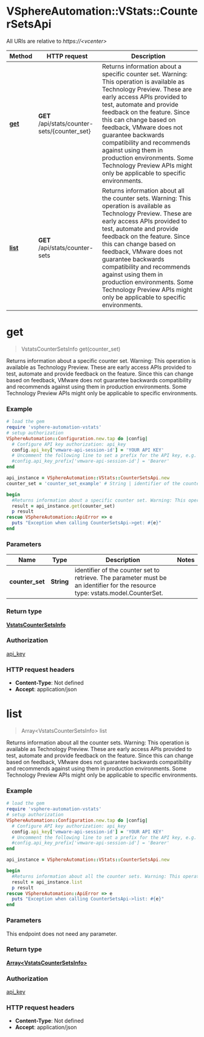 # VSphereAutomation::VStats::CounterSetsApi

All URIs are relative to *https://&lt;vcenter&gt;*

Method | HTTP request | Description
------------- | ------------- | -------------
[**get**](CounterSetsApi.md#get) | **GET** /api/stats/counter-sets/{counter_set} | Returns information about a specific counter set. Warning: This operation is available as Technology Preview. These are early access APIs provided to test, automate and provide feedback on the feature. Since this can change based on feedback, VMware does not guarantee backwards compatibility and recommends against using them in production environments. Some Technology Preview APIs might only be applicable to specific environments.
[**list**](CounterSetsApi.md#list) | **GET** /api/stats/counter-sets | Returns information about all the counter sets. Warning: This operation is available as Technology Preview. These are early access APIs provided to test, automate and provide feedback on the feature. Since this can change based on feedback, VMware does not guarantee backwards compatibility and recommends against using them in production environments. Some Technology Preview APIs might only be applicable to specific environments.


# **get**
> VstatsCounterSetsInfo get(counter_set)

Returns information about a specific counter set. Warning: This operation is available as Technology Preview. These are early access APIs provided to test, automate and provide feedback on the feature. Since this can change based on feedback, VMware does not guarantee backwards compatibility and recommends against using them in production environments. Some Technology Preview APIs might only be applicable to specific environments.

### Example
```ruby
# load the gem
require 'vsphere-automation-vstats'
# setup authorization
VSphereAutomation::Configuration.new.tap do |config|
  # Configure API key authorization: api_key
  config.api_key['vmware-api-session-id'] = 'YOUR API KEY'
  # Uncomment the following line to set a prefix for the API key, e.g. 'Bearer' (defaults to nil)
  #config.api_key_prefix['vmware-api-session-id'] = 'Bearer'
end

api_instance = VSphereAutomation::VStats::CounterSetsApi.new
counter_set = 'counter_set_example' # String | identifier of the counter set to retrieve. The parameter must be an identifier for the resource type: vstats.model.CounterSet.

begin
  #Returns information about a specific counter set. Warning: This operation is available as Technology Preview. These are early access APIs provided to test, automate and provide feedback on the feature. Since this can change based on feedback, VMware does not guarantee backwards compatibility and recommends against using them in production environments. Some Technology Preview APIs might only be applicable to specific environments.
  result = api_instance.get(counter_set)
  p result
rescue VSphereAutomation::ApiError => e
  puts "Exception when calling CounterSetsApi->get: #{e}"
end
```

### Parameters

Name | Type | Description  | Notes
------------- | ------------- | ------------- | -------------
 **counter_set** | **String**| identifier of the counter set to retrieve. The parameter must be an identifier for the resource type: vstats.model.CounterSet. | 

### Return type

[**VstatsCounterSetsInfo**](VstatsCounterSetsInfo.md)

### Authorization

[api_key](../README.md#api_key)

### HTTP request headers

 - **Content-Type**: Not defined
 - **Accept**: application/json



# **list**
> Array&lt;VstatsCounterSetsInfo&gt; list

Returns information about all the counter sets. Warning: This operation is available as Technology Preview. These are early access APIs provided to test, automate and provide feedback on the feature. Since this can change based on feedback, VMware does not guarantee backwards compatibility and recommends against using them in production environments. Some Technology Preview APIs might only be applicable to specific environments.

### Example
```ruby
# load the gem
require 'vsphere-automation-vstats'
# setup authorization
VSphereAutomation::Configuration.new.tap do |config|
  # Configure API key authorization: api_key
  config.api_key['vmware-api-session-id'] = 'YOUR API KEY'
  # Uncomment the following line to set a prefix for the API key, e.g. 'Bearer' (defaults to nil)
  #config.api_key_prefix['vmware-api-session-id'] = 'Bearer'
end

api_instance = VSphereAutomation::VStats::CounterSetsApi.new

begin
  #Returns information about all the counter sets. Warning: This operation is available as Technology Preview. These are early access APIs provided to test, automate and provide feedback on the feature. Since this can change based on feedback, VMware does not guarantee backwards compatibility and recommends against using them in production environments. Some Technology Preview APIs might only be applicable to specific environments.
  result = api_instance.list
  p result
rescue VSphereAutomation::ApiError => e
  puts "Exception when calling CounterSetsApi->list: #{e}"
end
```

### Parameters
This endpoint does not need any parameter.

### Return type

[**Array&lt;VstatsCounterSetsInfo&gt;**](VstatsCounterSetsInfo.md)

### Authorization

[api_key](../README.md#api_key)

### HTTP request headers

 - **Content-Type**: Not defined
 - **Accept**: application/json




